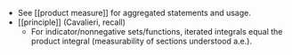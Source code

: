 - See [[product measure]] for aggregated statements and usage.
- [[principle]] (Cavalieri, recall)
  - For indicator/nonnegative sets/functions, iterated integrals equal the product integral (measurability of sections understood a.e.).